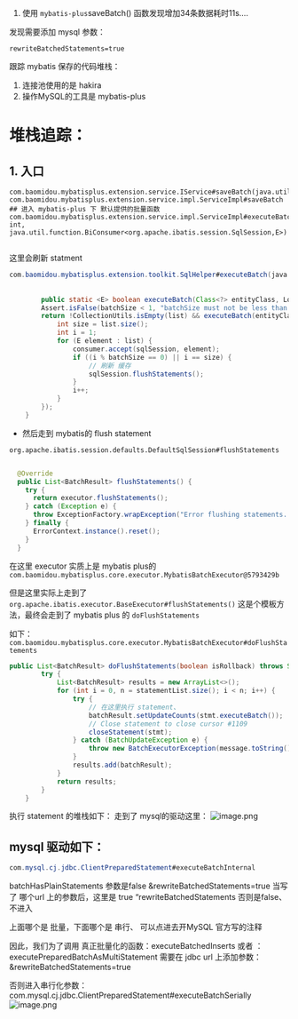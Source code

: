 1. 使用 `mybatis-plus`saveBatch() 函数发现增加34条数据耗时11s....

发现需要添加 mysql 参数：
```
rewriteBatchedStatements=true
```

跟踪  mybatis 保存的代码堆栈：

1. 连接池使用的是 hakira
2. 操作MySQL的工具是 mybatis-plus

# 堆栈追踪：
## 1. 入口


```
com.baomidou.mybatisplus.extension.service.IService#saveBatch(java.util.Collection<T>)
com.baomidou.mybatisplus.extension.service.impl.ServiceImpl#saveBatch  ## 进入 mybatis-plus 下 默认提供的批量函数
com.baomidou.mybatisplus.extension.service.impl.ServiceImpl#executeBatch(java.util.Collection<E>, int, java.util.function.BiConsumer<org.apache.ibatis.session.SqlSession,E>)


```

这里会刷新 statment
```java
com.baomidou.mybatisplus.extension.toolkit.SqlHelper#executeBatch(java.lang.Class<?>, org.apache.ibatis.logging.Log, java.util.Collection<E>, int, java.util.function.BiConsumer<org.apache.ibatis.session.SqlSession,E>)
    
    
        public static <E> boolean executeBatch(Class<?> entityClass, Log log, Collection<E> list, int batchSize, BiConsumer<SqlSession, E> consumer) {
        Assert.isFalse(batchSize < 1, "batchSize must not be less than one");
        return !CollectionUtils.isEmpty(list) && executeBatch(entityClass, log, sqlSession -> {
            int size = list.size();
            int i = 1;
            for (E element : list) {
                consumer.accept(sqlSession, element);
                if ((i % batchSize == 0) || i == size) {
                    // 刷新 缓存
                    sqlSession.flushStatements();
                }
                i++;
            }
        });
    }
```

- 然后走到 mybatis的 flush statement

`org.apache.ibatis.session.defaults.DefaultSqlSession#flushStatements`

```java

  @Override
  public List<BatchResult> flushStatements() {
    try {
      return executor.flushStatements();
    } catch (Exception e) {
      throw ExceptionFactory.wrapException("Error flushing statements.  Cause: " + e, e);
    } finally {
      ErrorContext.instance().reset();
    }
  }
```
在这里  executor 实质上是 mybatis plus的 `com.baomidou.mybatisplus.core.executor.MybatisBatchExecutor@5793429b`


但是这里实际上走到了 
`org.apache.ibatis.executor.BaseExecutor#flushStatements()`
这是个模板方法，最终会走到了 mybatis plus 的 `doFlushStatements`

如下：
`com.baomidou.mybatisplus.core.executor.MybatisBatchExecutor#doFlushStatements`

```java
public List<BatchResult> doFlushStatements(boolean isRollback) throws SQLException {
        try {
            List<BatchResult> results = new ArrayList<>();
            for (int i = 0, n = statementList.size(); i < n; i++) {
                try {
                    // 在这里执行 statement、
                    batchResult.setUpdateCounts(stmt.executeBatch());
                    // Close statement to close cursor #1109
                    closeStatement(stmt);
                } catch (BatchUpdateException e) {
                    throw new BatchExecutorException(message.toString(), e, results, batchResult);
                }
                results.add(batchResult);
            }
            return results;
        } 
    }
```

执行 statement 的堆栈如下： 走到了 mysql的驱动这里：
![image.png](https://cdn.nlark.com/yuque/0/2022/png/2456646/1659598947343-99e8dff8-a422-48f5-b2ca-fb00727b6109.png#clientId=u58cf22d7-ce0e-4&from=paste&height=298&id=u87b00a5c&originHeight=373&originWidth=998&originalType=binary&ratio=1&rotation=0&showTitle=false&size=61782&status=done&style=none&taskId=uffe28c34-b12a-4201-9538-1a4b6e6e22c&title=&width=798.4)

## mysql 驱动如下：
```java
com.mysql.cj.jdbc.ClientPreparedStatement#executeBatchInternal
```

batchHasPlainStatements 参数是false
&rewriteBatchedStatements=true
当写了 哪个url 上的参数后，这里是 true “rewriteBatchedStatements
否则是false、不进入

上面哪个是 批量，下面哪个是 串行、
可以点进去开MySQL 官方写的注释

因此，我们为了调用 真正批量化的函数：executeBatchedInserts 或者 ：executePreparedBatchAsMultiStatement
需要在 jdbc url 上添加参数：&rewriteBatchedStatements=true

否则进入串行化参数：
com.mysql.cj.jdbc.ClientPreparedStatement#executeBatchSerially
![image.png](https://cdn.nlark.com/yuque/0/2022/png/2456646/1659599025424-d56804ca-9331-4d70-8b9c-61591bea0e62.png#clientId=u58cf22d7-ce0e-4&from=paste&height=349&id=u02067a85&originHeight=436&originWidth=1233&originalType=binary&ratio=1&rotation=0&showTitle=false&size=77088&status=done&style=none&taskId=u91b61293-2bd9-4370-9f5b-0e4c3542b02&title=&width=986.4)

